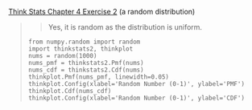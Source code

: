 [Think Stats Chapter 4 Exercise 2](http://greenteapress.com/thinkstats2/html/thinkstats2005.html#toc41) (a random distribution)

>> Yes, it is random as the distribution is uniform.
> ```
> from numpy.random import random
> import thinkstats2, thinkplot
> nums = random(1000)
> nums_pmf = thinkstats2.Pmf(nums)
> nums_cdf = thinkstats2.Cdf(nums)
> thinkplot.Pmf(nums_pmf, linewidth=0.05)
> thinkplot.Config(xlabel='Random Number (0-1)', ylabel='PMF')
> thinkplot.Cdf(nums_cdf)
> thinkplot.Config(xlabel='Random Number (0-1)', ylabel='CDF')
```
